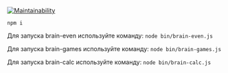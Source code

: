[![Maintainability](https://api.codeclimate.com/v1/badges/5831ca2c9e79f0b60d11/maintainability)](https://codeclimate.com/github/F-l-e-m/frontend-project-lvl1/maintainability)

``` npm i ```

Для запуска brain-even используйте команду: 
``` node bin/brain-even.js ```

Для запуска brain-games используйте команду: 
``` node bin/brain-games.js ```

Для запуска brain-calc используйте команду: 
``` node bin/brain-calc.js ```